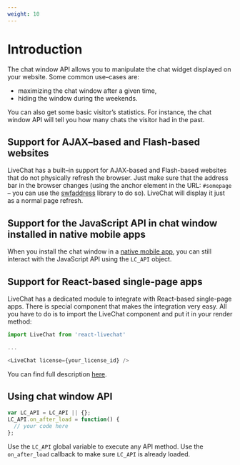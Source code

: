 ```yaml
---
weight: 10
---
```


# Introduction

The chat window API allows you to manipulate the chat widget displayed on your website. Some common use–cases are:

*   maximizing the chat window after a given time,
*   hiding the window during the weekends.

You can also get some basic visitor’s statistics. For instance, the chat window API will tell you how many chats the visitor had in the past.

## Support for AJAX–based and Flash-based websites

LiveChat has a built–in support for AJAX-based and Flash-based websites that do not physically refresh the browser. Just make sure that the address bar in the browser changes (using the anchor element in the URL: `#somepage` – you can use the [swfaddress](http://www.asual.com/swfaddress/) library to do so). LiveChat will display it just as a normal page refresh.

## Support for the JavaScript API in chat window installed in native mobile apps

When you install the chat window in a [native mobile app](https://developers.livechatinc.com/mobile/), you can still interact with the JavaScript API using the `LC_API` object.

## Support for React-based single-page apps

LiveChat has a dedicated module to integrate with React-based single-page apps.
There is special component that makes the integration very easy. 
All you have to do is to import the LiveChat component and put it in your render method:
```javascript
import LiveChat from 'react-livechat'

...

<LiveChat license={your_license_id} />
```
You can find full description [here](https://github.com/livechat/react-livechat).


## Using chat window API

```js
var LC_API = LC_API || {};
LC_API.on_after_load = function() {
  // your code here
};
```

Use the `LC_API` global variable to execute any API method. Use the `on_after_load` callback to make sure `LC_API` is already loaded.
